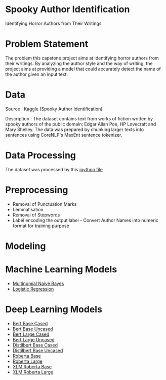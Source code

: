 # Spooky Author Identification
Identifying Horror Authors from Their Writings
# Problem Statement
The problem this capstone project aims at identifying horror authors from their writings. By analyzing the author style and the way of writing, the project aims at providing a model that could accurately detect the name of the author given an input text. 
# Data
Source : Kaggle (Spooky Author Identification)

Description : The dataset contains text from works of fiction written by spooky authors of the public domain: Edgar Allan Poe, HP Lovecraft and Mary Shelley. The data was prepared by chunking larger texts into sentences using CoreNLP's MaxEnt sentence tokenizer.
# Data Processing
The dataset was processed by this [ipython file](capstone_machine_learning.ipynb)
# Preprocessing
 * Removal of Punctuation Marks
 * Lemmatisation
 * Removal of Stopwords
 * Label encoding the output label - Convert Author Names into numeric format for training purpose
# Modeling
# Machine Learning Models
* [Multinomial Naive Bayes](capstone_machine_learning.ipynb)
* [Logistic Regression](capstone_machine_learning.ipynb)
# Deep Learning Models
* [Bert Base Cased](deeplearning_train.ipynb)
* [Bert Base Uncased](deeplearning_train.ipynb)
* [Bert Large Cased](deeplearning_train.ipynb)
* [Bert Large Uncased](deeplearning_train.ipynb)
* [Distilbert Base Cased](deeplearning_train.ipynb)
* [Distilbert Base Uncased](deeplearning_train.ipynb)
* [Roberta Base](deeplearning_train.ipynb)
* [Roberta Large](deeplearning_train.ipynb)
* [XLM Roberta Base](deeplearning_train.ipynb)
* [XLM Roberta Large](deeplearning_train.ipynb)
